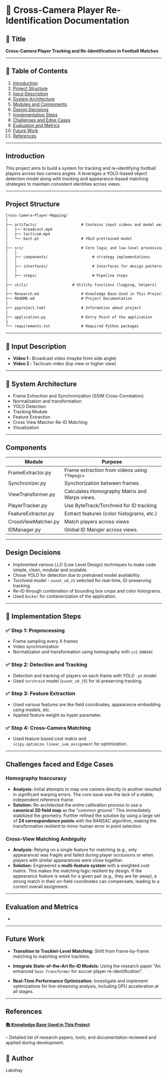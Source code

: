 # 📘 Cross-Camera Player Re-Identification Documentation

## 📌 Title
**Cross-Camera Player Tracking and Re-Identification in Football Matches**

 

---

## 🧭 Table of Contents
1. [Introduction](#introduction)
2. [Project Structure](#project-structure)
3. [Input Description](#input-description)
4. [System Architecture](#system-architecture)
5. [Modules and Components](#modules-and-components)
6. [Design Decisions](#design-decisions)
7. [Implementation Steps](#implementation-steps)
8. [Challenges and Edge Cases](#challenges-and-edge-cases)
9. [Evaluation and Metrics](#evaluation-and-metrics)
  10. [Future Work](#conclusion-and-future-work)
  11. [References](#references)

---

## Introduction
This project aims to build a system for tracking and re-identifying football players across two camera angles. It leverages a YOLO-based object detection model along with tracking and appearance-based matching strategies to maintain consistent identities across views.

---

## Project Structure

```html
Cross-Camera-Player-Mapping/
│
├── artifacts/                    # Contains input videos and model weights
│   ├── broadcast.mp4
│   ├── tacticam.mp4
│   └── best.pt                   # YOLO pretrained model
│
├── src/                          # Core logic and low-level processing
│   │                    
│   ├── components/                    # strategy implementations
│   │ 
│   ├── interfaces/                    # Interfaces for design patterns
│   │
│   ├── steps/                         # Pipeline steps
│  
├── utils/                    # Utility functions (logging, helpers)
│
├── Research.md                   # Knowledge Base Used in This Project
├── README.md                     # Project Documentation
|
├── pyproject.toml                # Information about project
|
├── application.py                # Entry Point of the application
├
└── requirements.txt              # Required Python packages
```

---

## 🎥 Input Description
- **Video 1 :** Broadcast video (maybe from side angle)
- **Video 2 :** Tacticam video (top view or higher view)
<!-- - Frame rate, dimensions, and sync assumptions will be discussed. -->


---

## 🧱 System Architecture

- Frame Extraction and Synchronization (SSIM Cross-Correlation)
- Normalization and transformation
- YOLO Detection
- Tracking Module
- Feature Extraction
- Cross View Matcher Re-ID Matching
- Visualization

---

## Components

| Module        | Purpose                                 |
|---------------|------------------------------------------|
| FrameExtractor.py | Frame extraction from videos using `ffmpegcv`
| Synchronizer.py | Synchorization between frames.        |
| ViewTransformer.py     | Calculates Homography Matrix and Warps views.
| PlayerTracker.py      | Use ByteTrack/Torchreid for ID tracking   |
| FeatureExtractor.py    | Extract features (color histograms, etc.) |
| CrossViewMatcher.py       | Match players across views               |
| IDManager.py       | Global ID Manger across views.              |


---

## Design Decisions
- Implmented various LLD (Low Level Design) techniques to make code simple, clean, modular and scalable.
- Chose YOLO for detection due to pretrained model availability.
- Torchreid model - `osnet_x0_25` selected for real-time, ID-preserving tracking.
- Re-ID through combination of bounding box crops and color histograms.
- Used `Docker` for contanerization of the application.

---

## 🔨 Implementation Steps
### ✅ Step 1: Preprocessing
- Frame sampling every X frames
- Video synchronization
- Normalizaton and transformation using homography with `cv2.RANSAC`

### ✅ Step 2: Detection and Tracking
- Detection and tracking of players on each frame with YOLO `.pt` model
- Used `torchreid` model (`osnet_x0_25`) for id-preserving tracking.


### ✅ Step 3: Feature Extraction
- Used various features are like field coordinates, appearance embedding using models, etc.
- Applied feature weight as hyper parameter.

### ✅ Step 4: Cross-Camera Matching
- Used feature based cost matrix and `scipy.optimize.linear_sum_assignment` for optimization.


---

## Challenges faced and Edge Cases

### Homography Inaccuracy

* **Analysis:** Initial attempts to map one camera directly to another resulted in significant warping errors. The core issue was the lack of a stable, independent reference frame.
* **Solution:** Re-architected the entire calibration process to use a **canonical 2D field map** as the "common ground." This immediately stabilized the geometry. Further refined the solution by using a large set of **24 correspondence points** with the RANSAC algorithm, making the transformation resilient to minor human error in point selection.

### Cross-View Matching Ambiguity

* **Analysis:** Relying on a single feature for matching (e.g., only appearance) was fragile and failed during player occlusions or when players with similar appearances were close together.
* **Solution:** Engineered a **multi-feature system** with a weighted cost matrix. This makes the matching logic resilient by design. If the appearance feature is weak for a given pair (e.g., they are far away), a strong match in their on-field coordinates can compensate, leading to a correct overall assignment.

---

## Evaluation and Metrics
- 

---

## Future Work
* **Transition to Tracklet-Level Matching:** Shift from frame-by-frame matching to matching entire tracklets. 

*  **Integrate State-of-the-Art Re-ID Models:** Using the research paper "An enhanced `Swin Transformer` for soccer player re-identification".

* **Real-Time Performance Optimization:** Investigate and implement optimizations for live-streaming analysis, including GPU acceleration at all stages.

---

## References

#### [📚 Knowledge Base Used in This Project ](Research.md) 
– Detailed list of research papers, tools, and documentation reviewed and applied during development.


## 👤 Author
Lakshay 